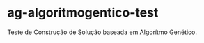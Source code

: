 ag-algoritmogentico-test
========================

Teste de Construção de Solução baseada em Algorítmo Genético. 
